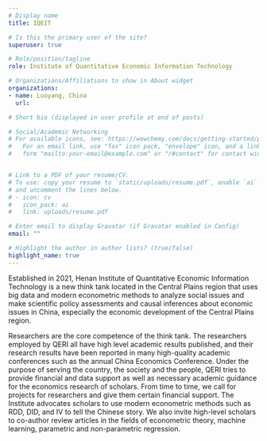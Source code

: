 ```yaml
---
# Display name
title: IQEIT

# Is this the primary user of the site?
superuser: true

# Role/position/tagline
role: Institute of Quantitative Economic Information Technology

# Organizations/Affiliations to show in About widget
organizations:
- name: Luoyang, China
  url: 

# Short bio (displayed in user profile at end of posts)

# Social/Academic Networking
# For available icons, see: https://wowchemy.com/docs/getting-started/page-builder/#icons
#   For an email link, use "fas" icon pack, "envelope" icon, and a link in the
#   form "mailto:your-email@example.com" or "/#contact" for contact widget.


# Link to a PDF of your resume/CV.
# To use: copy your resume to `static/uploads/resume.pdf`, enable `ai` icons in `params.toml`, 
# and uncomment the lines below.
# - icon: cv
#   icon_pack: ai
#   link: uploads/resume.pdf

# Enter email to display Gravatar (if Gravatar enabled in Config)
email: ""

# Highlight the author in author lists? (true/false)
highlight_name: true
---
```

Established in 2021, Henan Institute of Quantitative Economic Information Technology is a new think tank located in the Central Plains region that uses big data and modern econometric methods to analyze social issues and make scientific policy assessments and causal inferences about economic issues in China, especially the economic development of the Central Plains region.

Researchers are the core competence of the think tank. The researchers employed by QERI all have high level academic results published, and their research results have been reported in many high-quality academic conferences such as the annual China Economics Conference.
Under the purpose of serving the country, the society and the people, QERI tries to provide financial and data support as well as necessary academic guidance for the economics research of scholars. From time to time, we call for projects for researchers and give them certain financial support. The Institute advocates scholars to use modern econometric methods such as RDD, DID, and IV to tell the Chinese story. We also invite high-level scholars to co-author review articles in the fields of econometric theory, machine learning, parametric and non-parametric regression.

